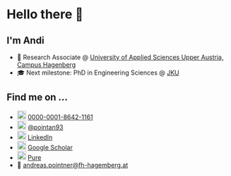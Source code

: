 # Hello there 👋

## I'm Andi

- 🔭 Research Associate @ [University of Applied Sciences Upper Austria, Campus Hagenberg](https://www.fh-ooe.at/en/hagenberg-campus/)
- 🎓 Next milestone: PhD in Engineering Sciences @ [JKU](https://www.jku.at)

## Find me on ...

- <img src="https://upload.wikimedia.org/wikipedia/commons/0/06/ORCID_iD.svg" alt="ORCID" width="20"/> [0000-0001-8642-1161](https://orcid.org/0000-0001-8642-1161)
- <img src="https://aist.fh-hagenberg.at/wp-content/uploads/2021/06/Logo-white.svg" alt="Twitter" width="20"/> [@pointan93](https://twitter.com/pointan93)
- <img src="https://cdn-icons-png.flaticon.com/512/174/174857.png" alt="LinkedIn" width="20"/> [LinkedIn](https://at.linkedin.com/in/andreas-pointner-27aa2b229)
- <img src="https://static.thenounproject.com/png/1277383-200.png" alt="Google Scholar" width="20"/> [Google Scholar](https://scholar.google.at/citations?user=GdUUKKUAAAAJ&hl=de)
- <img src="https://upload.wikimedia.org/wikipedia/de/thumb/e/e5/Fhooe-logo.svg/1200px-Fhooe-logo.svg.png" alt="Pure" width="20"/> [Pure](https://pure.fh-ooe.at/en/persons/andreas-manfred-pointner)
- 📧 [andreas.pointner@fh-hagemberg.at](mailto:andreas.pointner@fh-hagemberg.at)



<!--
**pointan/pointan** is a ✨ _special_ ✨ repository because its `README.md` (this file) appears on your GitHub profile.

Here are some ideas to get you started:

- 🔭 I’m currently working on ...
- 🌱 I’m currently learning ...
- 👯 I’m looking to collaborate on ...
- 🤔 I’m looking for help with ...
- 💬 Ask me about ...
- 📫 How to reach me: ...
- 😄 Pronouns: ...
- ⚡ Fun fact: ...
-->
